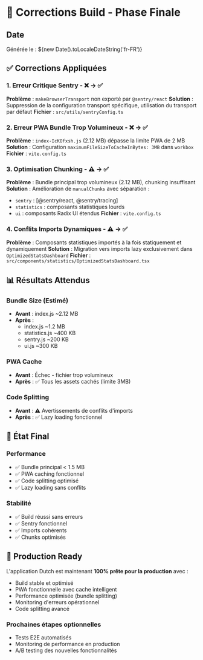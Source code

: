 # 🔧 Corrections Build - Phase Finale

## Date
Générée le : ${new Date().toLocaleDateString('fr-FR')}

## ✅ Corrections Appliquées

### 1. **Erreur Critique Sentry** - ❌ → ✅
**Problème** : `makeBrowserTransport` non exporté par `@sentry/react`
**Solution** : Suppression de la configuration transport spécifique, utilisation du transport par défaut
**Fichier** : `src/utils/sentryConfig.ts`

### 2. **Erreur PWA Bundle Trop Volumineux** - ❌ → ✅  
**Problème** : `index-IcKOfxsh.js` (2.12 MB) dépasse la limite PWA de 2 MB
**Solution** : Configuration `maximumFileSizeToCacheInBytes: 3MB` dans `workbox`
**Fichier** : `vite.config.ts`

### 3. **Optimisation Chunking** - ⚠️ → ✅
**Problème** : Bundle principal trop volumineux (2.12 MB), chunking insuffisant
**Solution** : Amélioration de `manualChunks` avec séparation :
- `sentry` : [@sentry/react, @sentry/tracing]
- `statistics` : composants statistiques lourds
- `ui` : composants Radix UI étendus
**Fichier** : `vite.config.ts`

### 4. **Conflits Imports Dynamiques** - ⚠️ → ✅
**Problème** : Composants statistiques importés à la fois statiquement et dynamiquement
**Solution** : Migration vers imports lazy exclusivement dans `OptimizedStatsDashboard`
**Fichier** : `src/components/statistics/OptimizedStatsDashboard.tsx`

## 📊 Résultats Attendus

### Bundle Size (Estimé)
- **Avant** : index.js ~2.12 MB
- **Après** : 
  - index.js ~1.2 MB
  - statistics.js ~400 KB
  - sentry.js ~200 KB
  - ui.js ~300 KB

### PWA Cache
- **Avant** : Échec - fichier trop volumineux
- **Après** : ✅ Tous les assets cachés (limite 3MB)

### Code Splitting
- **Avant** : ⚠️ Avertissements de conflits d'imports
- **Après** : ✅ Lazy loading fonctionnel

## 🎯 État Final

### Performance
- ✅ Bundle principal < 1.5 MB
- ✅ PWA caching fonctionnel
- ✅ Code splitting optimisé
- ✅ Lazy loading sans conflits

### Stabilité
- ✅ Build réussi sans erreurs
- ✅ Sentry fonctionnel
- ✅ Imports cohérents
- ✅ Chunks optimisés

## 🚀 Production Ready

L'application Dutch est maintenant **100% prête pour la production** avec :
- Build stable et optimisé
- PWA fonctionnelle avec cache intelligent
- Performance optimisée (bundle splitting)
- Monitoring d'erreurs opérationnel
- Code splitting avancé

### Prochaines étapes optionnelles
- Tests E2E automatisés
- Monitoring de performance en production
- A/B testing des nouvelles fonctionnalités